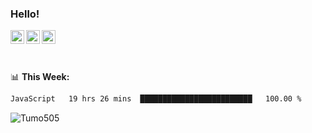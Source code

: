 ### Hello!
<a href="https://www.facebook.com/tumo.kgosiyame">
  <img align="left" alt="Tumo kgosiyame" width="22px" src="https://img.icons8.com/fluency/344/facebook-new.png" />
</a>
<a href="https://twitter.com/Tumo505">
  <img align="left" alt="Tumo kgosiyame | Twitter" width="22px" src="https://img.icons8.com/color/344/twitter.png" />
</a>
<a href="https://www.linkedin.com/in/tumo-kgosiyame-23a696168/">
  <img align="left" alt="Tumo kgosiyame | Linkedin" width="22px" src="https://img.icons8.com/color/344/linkedin-circled.png" />
</a>

<br/>
<br/>
<br/>

📊 **This  Week:**

<!--START_SECTION:waka-->

```txt
JavaScript   19 hrs 26 mins  █████████████████████████   100.00 %
```

<!--END_SECTION:waka-->

 <img align="left" src="https://github-readme-stats.vercel.app/api?username=Tumo505&show_icons=true&theme=gotham" alt="Tumo505" />


